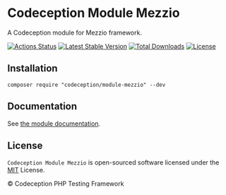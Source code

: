 # Codeception Module Mezzio

A Codeception module for Mezzio framework.

[![Actions Status](https://github.com/Codeception/module-mezzio/workflows/CI/badge.svg)](https://github.com/Codeception/module-mezzio/actions)
[![Latest Stable Version](https://poser.pugx.org/codeception/module-mezzio/v/stable)](https://github.com/Codeception/module-mezzio/releases)
[![Total Downloads](https://poser.pugx.org/codeception/module-mezzio/downloads)](https://packagist.org/packages/codeception/module-mezzio)
[![License](https://poser.pugx.org/codeception/module-mezzio/license)](/LICENSE)

## Installation

```
composer require "codeception/module-mezzio" --dev
```

## Documentation

See [the module documentation](https://codeception.com/docs/modules/Mezzio).

## License

`Codeception Module Mezzio` is open-sourced software licensed under the [MIT](/LICENSE) License.

© Codeception PHP Testing Framework
